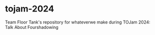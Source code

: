 # tojam-2024
Team Floor Tank's repository for whateverwe make during TOJam 2024: Talk About Fourshadowing
